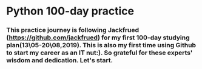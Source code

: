 # Python 100-day practice
### This practice journey is following Jackfrued (https://github.com/jackfrued) for my first 100-day studying plan(13\05-20\08,2019). This is also my first time using Github to start my career as an IT nut:). So grateful for these experts' wisdom and dedication. Let's start. 
